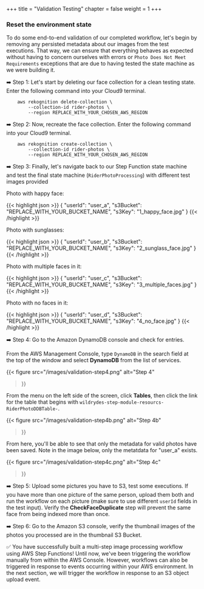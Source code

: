+++
title = "Validation Testing"
chapter = false
weight = 1
+++


### Reset the environment state

To do some end-to-end validation of our completed workflow, let's begin by removing any persisted metadata about our images from the test executions. That way, we can ensure that everything behaves as expected without having to concern ourselves with errors or `Photo Does Not Meet Requirements` exceptions that are due to having tested the state machine as we were building it.

➡️ Step 1: Let's start by deleting our face collection for a clean testing state. Enter the following command into your Cloud9 terminal.

		aws rekognition delete-collection \
			--collection-id rider-photos \
			--region REPLACE_WITH_YOUR_CHOSEN_AWS_REGION

➡️ Step 2: Now, recreate the face collection. Enter the following command into your Cloud9 terminal.

		aws rekognition create-collection \
			--collection-id rider-photos \
			--region REPLACE_WITH_YOUR_CHOSEN_AWS_REGION


➡️ Step 3: Finally, let's navigate back to our Step Function state machine and test the final state machine (`RiderPhotoProcessing`) with different test images provided

Photo with happy face:

{{< highlight json >}}
{
	"userId": "user_a",
	"s3Bucket": "REPLACE_WITH_YOUR_BUCKET_NAME",
	"s3Key": "1_happy_face.jpg"
}	{{< /highlight >}}


Photo with sunglasses:

{{< highlight json >}}
{
	"userId": "user_b",
	"s3Bucket": "REPLACE_WITH_YOUR_BUCKET_NAME",
	"s3Key": "2_sunglass_face.jpg"
}	{{< /highlight >}}

Photo with multiple faces in it:

{{< highlight json >}}
{
	"userId": "user_c",
	"s3Bucket": "REPLACE_WITH_YOUR_BUCKET_NAME",
	"s3Key": "3_multiple_faces.jpg"
}	{{< /highlight >}}

Photo with no faces in it:

{{< highlight json >}}
{
	"userId": "user_d",
	"s3Bucket": "REPLACE_WITH_YOUR_BUCKET_NAME",
	"s3Key": "4_no_face.jpg"
}	{{< /highlight >}}

➡️ Step 4: Go to the Amazon DynamoDB console and check for entries.

From the AWS Management Console, type `DynamoDB` in the search field at the top of the window and select **DynamoDB** from the list of services.

{{< figure
	src="/images/validation-step4.png"
	alt="Step 4"
>}}

From the menu on the left side of the screen, click **Tables**, then click the link for the table that begins with `wildrydes-step-module-resourcs-RiderPhotoDDBTable-`.

{{< figure
	src="/images/validation-step4b.png"
	alt="Step 4b"
>}}

From here, you'll be able to see that only the metadata for valid photos have been saved. Note in the image below, only the metatdata for "user_a" exists.

{{< figure
	src="/images/validation-step4c.png"
	alt="Step 4c"
>}}

➡️ Step 5: Upload some pictures you have to S3, test some executions. If you have more than one picture of the same person, upload them both and run the workflow on each picture (make sure to use different `userId` fields in the test input). Verify the **CheckFaceDuplicate** step will prevent the same face from being indexed more than once.

➡️ Step 6: Go to the Amazon S3 console, verify the thumbnail images of the photos you processed are in the thumbnail S3 Bucket.

:white_check_mark: You have successfully built a multi-step image processing workflow using AWS Step Functions! Until now, we've been triggering the workflow manually from within the AWS Console. However, workflows can also be triggered in response to events occurring within your AWS environment. In the next section, we will trigger the workflow in response to an S3 object upload event.
